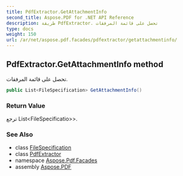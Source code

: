 ```yaml
---
title: PdfExtractor.GetAttachmentInfo
second_title: Aspose.PDF for .NET API Reference
description: طريقة PdfExtractor. تحصل على قائمة المرفقات
type: docs
weight: 150
url: /ar/net/aspose.pdf.facades/pdfextractor/getattachmentinfo/
---
```

## PdfExtractor.GetAttachmentInfo method

تحصل على قائمة المرفقات.

```csharp
public List<FileSpecification> GetAttachmentInfo()
```

### Return Value

ترجع List&lt;FileSpecificatio&gt;&gt;.

### See Also

* class [FileSpecification](../../../aspose.pdf/filespecification/)
* class [PdfExtractor](../)
* namespace [Aspose.Pdf.Facades](../../../aspose.pdf.facades/)
* assembly [Aspose.PDF](../../../)